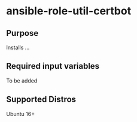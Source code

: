 # ansible-role-util-certbot
## Purpose
Installs ...
## Required input variables
To be added
## Supported Distros
Ubuntu 16+
